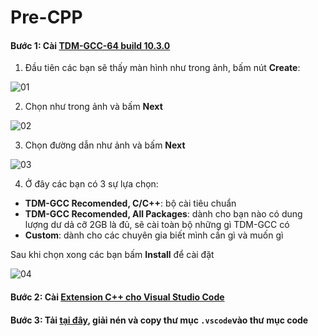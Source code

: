 # Pre-CPP
 
#### Bước 1: Cài [TDM-GCC-64 build 10.3.0](https://github.com/jmeubank/tdm-gcc/releases/download/v10.3.0-tdm64-2/tdm64-gcc-10.3.0-2.exe)

1. Đầu tiên các bạn sẽ thấy màn hình như trong ảnh, bấm nút **Create**:

![01](https://user-images.githubusercontent.com/48942146/134608773-f921ff61-9f9d-478a-b083-a2ecbc589a5b.png)

2. Chọn như trong ảnh và bấm **Next**

![02](https://user-images.githubusercontent.com/48942146/134609522-90d0f468-6361-421f-b624-4d69c79ab015.png)

3. Chọn đường dẫn như ảnh và bấm **Next**

![03](https://user-images.githubusercontent.com/48942146/134609585-85bc8212-757b-436d-be4a-90727ce3c88f.png)

4. Ở đây các bạn có 3 sự lựa chọn:

- **TDM-GCC Recomended, C/C++**: bộ cài tiêu chuẩn
- **TDM-GCC Recomended, All Packages**: dành cho bạn nào có dung lượng dư dả cỡ 2GB là đủ, sẽ cài toàn bộ những gì TDM-GCC có
- **Custom**: dành cho các chuyên gia biết mình cần gì và muốn gì

Sau khi chọn xong các bạn bấm **Install** để cài đặt

![04](https://user-images.githubusercontent.com/48942146/134611361-4b02eee3-1698-4a9d-8c2a-a3f0818d78f8.png)

#### Bước 2: Cài [Extension C++ cho Visual Studio Code](https://marketplace.visualstudio.com/items?itemName=ms-vscode.cpptools)
#### Bước 3: Tải [tại đây](https://github.com/Noboroto/Pre-CPP/archive/refs/heads/master.zip), giải nén và copy thư mục `.vscode`vào thư mục code
